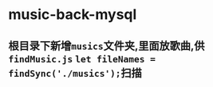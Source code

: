 # music-back-mysql
## 根目录下新增`musics`文件夹,里面放歌曲,供`findMusic.js`  `let fileNames = findSync('./musics');`扫描
